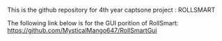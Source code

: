 This is the github repository for 4th year captsone project : ROLLSMART

The following link below is for the GUI porition of RollSmart:
https://github.com/MysticalMango647/RollSmartGui
